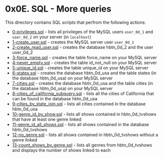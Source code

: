 # 0x0E. SQL - More queries
This directory contains  SQL scripts that perfrom the following actions:
- [0-privileges.sql](0-privileges.sql) - lists all privileges of the MySQL users `user_0d_1` and `user_0d_2` on your server (in `localhost`)
- [1-create_user.sql](1-create_user.sql) - creates the MySQL server user `user_0d_1`
- [2-create_read_user.sql](2-create_read_user.sql) - creates the database hbtn_0d_2 and the user user_0d_2
- [3-force_name.sql](3-force_name.sql) - creates the table force_name on your MySQL server
- [4-never_empty.sql](4-never_empty.sql) - creates the table id_not_null on your MySQL server
- [5-unique_id.sql](5-unique_id.sql) - creates the table unique_id on your MySQL server
- [6-states.sql](6-states.sql) - creates the database hbtn_0d_usa and the table states (in the database hbtn_0d_usa) on your MySQL server
- [7-cities.sql](7-cities.sql) - creates the database hbtn_0d_usa and the table cities (in the database hbtn_0d_usa) on your MySQL server
- [8-cities_of_california_subquery.sql](8-cities_of_california_subquery.sql) - lists all the cities of California that can be found in the database hbtn_0d_usa
- [9-cities_by_state_join.sql](9-cities_by_state_join.sql) -  lists all cities contained in the database hbtn_0d_usa
- [10-genre_id_by_show.sql](10-genre_id_by_show.sql) - lists all shows contained in hbtn_0d_tvshows that have at least one genre linked
- [11-genre_id_all_shows.sql](11-genre_id_all_shows.sql) - lists all shows contained in the database hbtn_0d_tvshows
- [12-no_genre.sql](12-no_genre.sql) - lists all shows contained in hbtn_0d_tvshows without a genre linked
- [13-count_shows_by_genre.sql](13-count_shows_by_genre.sql) - lists all genres from hbtn_0d_tvshows and displays the number of shows linked to each